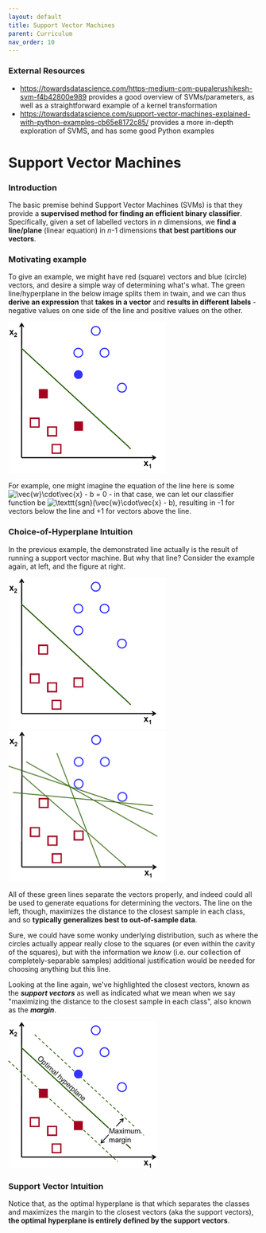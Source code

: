 ```yaml
---
layout: default
title: Support Vector Machines
parent: Curriculum
nav_order: 10
---
```


### External Resources
- https://towardsdatascience.com/https-medium-com-pupalerushikesh-svm-f4b42800e989 provides a good overview of SVMs/parameters, as well as a straightforward example of a kernel transformation
- https://towardsdatascience.com/support-vector-machines-explained-with-python-examples-cb65e8172c85/ provides a more in-depth exploration of SVMS, and has some good Python examples

# Support Vector Machines

### Introduction
The basic premise behind Support Vector Machines (SVMs) is that they provide a **supervised method for finding an efficient binary classifier**. Specifically, given a set of labelled vectors in *n* dimensions, we **find a line/plane** (linear equation) in *n*-1 dimensions **that best partitions our vectors**. 


### Motivating example
To give an example, we might have red (square) vectors and blue (circle) vectors, and desire a simple way of determining what's what. The green line/hyperplane in the below image splits them in twain, and we can thus **derive an expression** that **takes in a vector** and **results in different labels** - negative values on one side of the line and positive values on the other.

![separating boundary image](https://raw.githubusercontent.com/dem1995/algorithms/main/svms/separating_boundary.png?style=centered)

For example, one might imagine the equation of the line here is some <img src="https://i.upmath.me/svg/%5Cvec%7Bw%7D%5Ccdot%5Cvec%7Bx%7D%20-%20b%20%3D%200" alt="\vec{w}\cdot\vec{x} - b = 0" /> - in that case, we can let our classifier function be <img src="https://i.upmath.me/svg/%5Ctexttt%7Bsgn%7D(%5Cvec%7Bw%7D%5Ccdot%5Cvec%7Bx%7D%20-%20b)" alt="\texttt{sgn}(\vec{w}\cdot\vec{x} - b)" />, resulting in -1 for vectors below the line and +1 for vectors above the line. 

### Choice-of-Hyperplane Intuition
In the previous example, the demonstrated line actually is the result of running a support vector machine. But why that line? Consider the example again, at left, and the figure at right.

![separating boundary image](https://raw.githubusercontent.com/dem1995/algorithms/main/svms/separating_boundary_no_support_vectors_shown.png) ![nonoptimal separating boundaries image](https://raw.githubusercontent.com/dem1995/algorithms/main/svms/separating_boundaries_nonoptimal_v2.png)

All of these green lines separate the vectors properly, and indeed could all be used to generate equations for determining the vectors. The line on the left, though, maximizes the distance to the closest sample in each class, and so **typically generalizes best to out-of-sample data**. 

Sure, we could have some wonky underlying distribution, such as where the circles actually appear really close to the squares (or even within the cavity of the squares), but with the information we _know_ (i.e. our collection of completely-separable samples) additional justification would be needed for choosing anything but this line.

Looking at the line again, we've highlighted the closest vectors, known as the **_support vectors_** as well as indicated what we mean when we say "maximizing the distance to the closest sample in each class", also known as the **_margin_**.

![maximizing margin image](https://raw.githubusercontent.com/dem1995/algorithms/main/svms/maximum_margin.png)

### Support Vector Intuition
Notice that, as the optimal hyperplane is that which separates the classes and maximizes the margin to the closest vectors (aka the support vectors), **the optimal hyperplane is entirely defined by the support vectors**.
